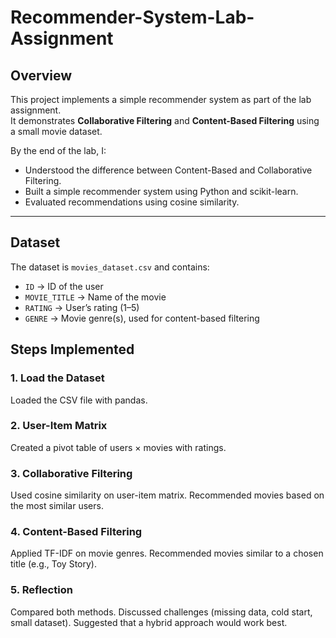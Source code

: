 # Recommender-System-Lab-Assignment

## Overview
This project implements a simple recommender system as part of the lab assignment.  
It demonstrates **Collaborative Filtering** and **Content-Based Filtering** using a small movie dataset.  

By the end of the lab, I:
- Understood the difference between Content-Based and Collaborative Filtering.
- Built a simple recommender system using Python and scikit-learn.
- Evaluated recommendations using cosine similarity.

---

## Dataset
The dataset is `movies_dataset.csv` and contains:
- `ID` → ID of the user  
- `MOVIE_TITLE` → Name of the movie  
- `RATING` → User’s rating (1–5)  
- `GENRE` → Movie genre(s), used for content-based filtering  

## Steps Implemented
### 1. Load the Dataset
Loaded the CSV file with pandas.

### 2. User-Item Matrix
Created a pivot table of users × movies with ratings.

### 3. Collaborative Filtering
Used cosine similarity on user-item matrix.
Recommended movies based on the most similar users.

### 4. Content-Based Filtering
Applied TF-IDF on movie genres.
Recommended movies similar to a chosen title (e.g., Toy Story).

### 5. Reflection
Compared both methods.
Discussed challenges (missing data, cold start, small dataset).
Suggested that a hybrid approach would work best.
